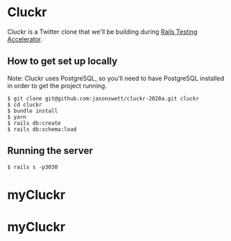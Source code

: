 # Cluckr

Cluckr is a Twitter clone that we'll be building during [Rails Testing Accelerator](https://www.codewithjason.com/rails-testing-accelerator/).

## How to get set up locally

Note: Cluckr uses PostgreSQL, so you'll need to have PostgreSQL installed in order to get the project running.

```
$ git clone git@github.com:jasonswett/cluckr-2020a.git cluckr
$ cd cluckr
$ bundle install
$ yarn
$ rails db:create
$ rails db:schema:load
````

## Running the server

```
$ rails s -p3030
```
# myCluckr
# myCluckr
